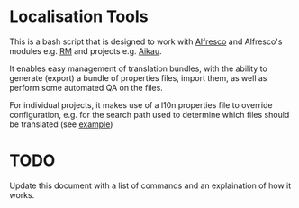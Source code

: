 Localisation Tools
==================

This is a bash script that is designed to work with [Alfresco](https://github.com/Alfresco/community-edition) and Alfresco's modules e.g. [RM](https://github.com/Alfresco/records-management) and projects e.g. [Aikau](https://github.com/Alfresco/Aikau).

It enables easy management of translation bundles, with the ability to generate (export) a bundle of properties files, import them, as well as perform some automated QA on the files.

For individual projects, it makes use of a l10n.properties file to override configuration, e.g. for the search path used to determine which files should be translated (see [example](https://github.com/davidcognite/Aikau/blob/develop/l10n.properties))

TODO
====

Update this document with a list of commands and an explaination of how it works.